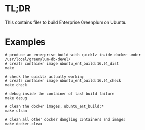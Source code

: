 # TL;DR

This contains files to build Enterprise Greenplum on Ubuntu.

# Examples

```
# produce an enterprise build with quicklz inside docker under /usr/local/greenplum-db-devel/
# create container image ubuntu_ent_build:16.04_dist
make

# check the quicklz actually working
# create container image ubuntu_ent_build:16.04_check
make check

# debug inside the container of last build failure
make debug

# clean the docker images, ubuntu_ent_build:*
make clean

# clean all other docker dangling containers and images
make docker-clean
```
